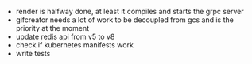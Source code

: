- render is halfway done, at least it compiles and starts the grpc server
- gifcreator needs a lot of work to be decoupled from gcs and is the priority at the moment
- update redis api from v5 to v8
- check if kubernetes manifests work
- write tests
